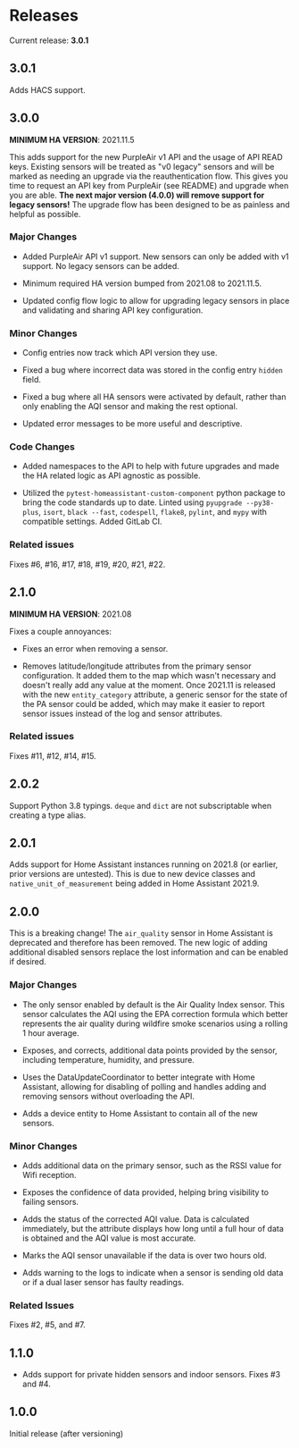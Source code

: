 # Releases

Current release: **3.0.1**

## 3.0.1

Adds HACS support.


## 3.0.0

**MINIMUM HA VERSION**: 2021.11.5

This adds support for the new PurpleAir v1 API and the usage of API READ
keys. Existing sensors will be treated as "v0 legacy" sensors and will
be marked as needing an upgrade via the reauthentication flow. This
gives you time to request an API key from PurpleAir (see README) and
upgrade when you are able. **The next major version (4.0.0) will remove
support for legacy sensors!** The upgrade flow has been designed to be
as painless and helpful as possible.


### Major Changes

* Added PurpleAir API v1 support. New sensors can only be added with v1
  support. No legacy sensors can be added.

* Minimum required HA version bumped from 2021.08 to 2021.11.5.

* Updated config flow logic to allow for upgrading legacy sensors in
  place and validating and sharing API key configuration.


### Minor Changes

* Config entries now track which API version they use.

* Fixed a bug where incorrect data was stored in the config entry
  `hidden` field.

* Fixed a bug where all HA sensors were activated by default, rather
  than only enabling the AQI sensor and making the rest optional.

* Updated error messages to be more useful and descriptive.


### Code Changes

* Added namespaces to the API to help with future upgrades and made the
  HA related logic as API agnostic as possible.

* Utilized the `pytest-homeassistant-custom-component` python package to
  bring the code standards up to date. Linted using `pyupgrade
  --py38-plus`, `isort`, `black --fast`, `codespell`, `flake8`,
  `pylint`, and `mypy` with compatible settings. Added GitLab CI.


### Related issues

Fixes #6, #16, #17, #18, #19, #20, #21, #22.


## 2.1.0

**MINIMUM HA VERSION**: 2021.08

Fixes a couple annoyances:

* Fixes an error when removing a sensor.

* Removes latitude/longitude attributes from the primary sensor
  configuration. It added them to the map which wasn't necessary and
  doesn't really add any value at the moment. Once 2021.11 is released
  with the new `entity_category` attribute, a generic sensor for the
  state of the PA sensor could be added, which may make it easier to
  report sensor issues instead of the log and sensor attributes.

### Related issues

Fixes #11, #12, #14, #15.


## 2.0.2

Support Python 3.8 typings. `deque` and `dict` are not subscriptable
when creating a type alias.


## 2.0.1

Adds support for Home Assistant instances running on 2021.8 (or earlier,
prior versions are untested). This is due to new device classes and
`native_unit_of_measurement` being added in Home Assistant 2021.9.



## 2.0.0

This is a breaking change! The `air_quality` sensor in Home Assistant is
deprecated and therefore has been removed. The new logic of adding
additional disabled sensors replace the lost information and can be
enabled if desired.


### Major Changes

* The only sensor enabled by default is the Air Quality Index sensor.
  This sensor calculates the AQI using the EPA correction formula which
  better represents the air quality during wildfire smoke scenarios
  using a rolling 1 hour average.

* Exposes, and corrects, additional data points provided by the sensor,
  including temperature, humidity, and pressure.

* Uses the DataUpdateCoordinator to better integrate with Home
  Assistant, allowing for disabling of polling and handles adding and
  removing sensors without overloading the API.

* Adds a device entity to Home Assistant to contain all of the new
  sensors.


### Minor Changes

* Adds additional data on the primary sensor, such as the RSSI value for
  Wifi reception.

* Exposes the confidence of data provided, helping bring visibility to
  failing sensors.

* Adds the status of the corrected AQI value. Data is calculated
  immediately, but the attribute displays how long until a full hour of
  data is obtained and the AQI value is most accurate.

* Marks the AQI sensor unavailable if the data is over two hours old.

* Adds warning to the logs to indicate when a sensor is sending old data
  or if a dual laser sensor has faulty readings.



### Related Issues

Fixes #2, #5, and #7.


## 1.1.0

* Adds support for private hidden sensors and indoor sensors. Fixes #3
  and #4.


## 1.0.0

Initial release (after versioning)
